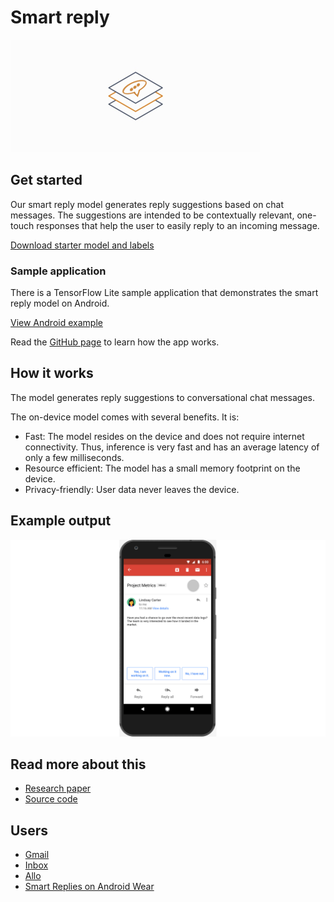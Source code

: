 # Smart reply

<img src="../images/smart_reply.png" class="attempt-right" />

## Get started

Our smart reply model generates reply suggestions based on chat messages. The
suggestions are intended to be contextually relevant, one-touch responses that
help the user to easily reply to an incoming message.

<a class="button button-primary" href="https://storage.googleapis.com/download.tensorflow.org/models/tflite/smartreply_1.0_2017_11_01.zip">Download
starter model and labels</a>

### Sample application

There is a TensorFlow Lite sample application that demonstrates the smart reply
model on Android.

<a class="button button-primary" href="https://github.com/tensorflow/tensorflow/tree/master/tensorflow/lite/models/smartreply">View
Android example</a>

Read the
[GitHub page](https://github.com/tensorflow/tensorflow/tree/master/tensorflow/lite/models/smartreply/g3doc)
to learn how the app works.

## How it works

The model generates reply suggestions to conversational chat messages.

The on-device model comes with several benefits. It is:
<ul>
  <li>Fast: The model resides on the device and does not require internet connectivity. Thus, inference is very fast and has an average latency of only a few milliseconds.</li>
  <li>Resource efficient: The model has a small memory footprint on the device.</li>
  <li>Privacy-friendly: User data never leaves the device.</li>
</ul>

## Example output

<img alt="Animation showing smart reply" src="images/smart_reply.gif" />

## Read more about this

<ul>
  <li><a href="https://arxiv.org/pdf/1708.00630.pdf">Research paper</a></li>
  <li><a href="https://github.com/tensorflow/tensorflow/tree/master/tensorflow/lite/models/smartreply/">Source code</a></li>
</ul>

## Users

<ul>
  <li><a href="https://www.blog.google/products/gmail/save-time-with-smart-reply-in-gmail/">Gmail</a></li>
  <li><a href="https://www.blog.google/products/gmail/computer-respond-to-this-email/">Inbox</a></li>
  <li><a href="https://blog.google/products/allo/google-allo-smarter-messaging-app/">Allo</a></li>
  <li><a href="https://research.googleblog.com/2017/02/on-device-machine-intelligence.html">Smart Replies on Android Wear</a></li>
</ul>
